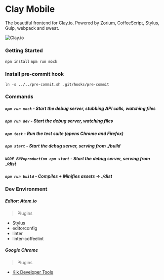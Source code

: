 # Clay Mobile

The beautiful frontend for [Clay.io](https://clay.io). Powered by [Zorium](https://zorium.org), CoffeeScript, Stylus, Gulp, webpack and sweat.

![Clay.io](https://raw.githubusercontent.com/claydotio/design-assets/master/images/desktop_site/devices.jpg)

### Getting Started
`npm install`
`npm run mock`

### Install pre-commit hook
`ln -s ../../pre-commit.sh .git/hooks/pre-commit`

### Commands
##### `npm run mock` - Start the debug server, stubbing API calls, watching files
##### `npm run dev` - Start the debug server, watching files
##### `npm test` - Run the test suite (opens Chrome and Firefox)

##### `npm start` - Start the debug server, serving from ./build

##### `NODE_ENV=production npm start` - Start the debug server, serving from ./dist

##### `npm run build` - Compiles + Minifies assets -> ./dist

### Dev Environment
##### Editor: Atom.io
> Plugins
  - Stylus
  - editorconfig
  - linter
  - linter-coffeelint

##### Google Chrome
> Plugins
  - [Kik Developer Tools](https://chrome.google.com/webstore/detail/kik-developer-tools/occbnccdhakfaomkhhdkmmknjbghmllm)
